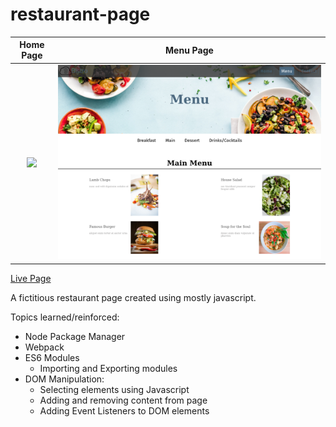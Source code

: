 # restaurant-page




Home Page             |  Menu Page
:-------------------------:|:-------------------------:
![](dist/img/screenshot-home.png)  |  ![](dist/img/screenshot-menu.png)



[Live Page](https://sebastienpj.github.io/restaurant-page/)

A fictitious restaurant page created using mostly javascript.  


Topics learned/reinforced:
- Node Package Manager
- Webpack
- ES6 Modules
    - Importing and Exporting modules
- DOM Manipulation:
  - Selecting elements using Javascript
  - Adding and removing content from page 
  - Adding Event Listeners to DOM elements
